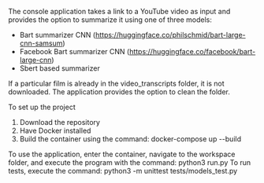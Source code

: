 The console application takes a link to a YouTube video as input and provides the option to summarize it using one of three models:

- Bart summarizer CNN (https://huggingface.co/philschmid/bart-large-cnn-samsum)
- Facebook Bart summarizer CNN (https://huggingface.co/facebook/bart-large-cnn)
- Sbert based summarizer												

If a particular film is already in the video_transcripts folder, it is not downloaded. The application provides the option to clean the folder.

To set up the project
1) Download the repository
2) Have Docker installed
3) Build the container using the command: docker-compose up --build

To use the application, enter the container, navigate to the workspace folder, and execute the program with the command:
python3 run.py
To run tests, execute the command:
python3 -m unittest tests/models_test.py
